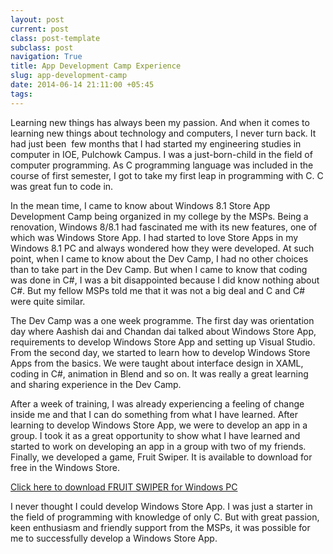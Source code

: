 ```yaml
---
layout: post
current: post
class: post-template
subclass: post
navigation: True
title: App Development Camp Experience
slug: app-development-camp
date: 2014-06-14 21:11:00 +05:45
tags: 
---
```


Learning new things has always been my passion. And when it comes to learning new things about technology and computers, I never turn back. It had just been  few months that I had started my engineering studies in computer in IOE, Pulchowk Campus. I was a just-born-child in the field of computer programming. As C programming language was included in the course of first semester, I got to take my first leap in programming with C. C was great fun to code in.

In the mean time, I came to know about Windows 8.1 Store App Development Camp being organized in my college by the MSPs. Being a renovation, Windows 8/8.1 had fascinated me with its new features, one of which was Windows Store App. I had started to love Store Apps in my Windows 8.1 PC and always wondered how they were developed. At such point, when I came to know about the Dev Camp, I had no other choices than to take part in the Dev Camp. But when I came to know that coding was done in C#, I was a bit disappointed because I did know nothing about C#. But my fellow MSPs told me that it was not a big deal and C and C# were quite similar.

The Dev Camp was a one week programme. The first day was orientation day where Aashish dai and Chandan dai talked about Windows Store App, requirements to develop Windows Store App and setting up Visual Studio. From the second day, we started to learn how to develop Windows Store Apps from the basics. We were taught about interface design in XAML, coding in C#, animation in Blend and so on. It was really a great learning and sharing experience in the Dev Camp.

After a week of training, I was already experiencing a feeling of change inside me and that I can do something from what I have learned. After learning to develop Windows Store App, we were to develop an app in a group. I took it as a great opportunity to show what I have learned and started to work on developing an app in a group with two of my friends. Finally, we developed a game, Fruit Swiper. It is available to download for free in the Windows Store.

[Click here to download FRUIT SWIPER for Windows PC](http://apps.microsoft.com/windows/en-us/app/fruit-swiper/f775d682-e187-4bc7-9051-c5faaf2db9b8)

I never thought I could develop Windows Store App. I was just a starter in the field of programming with knowledge of only C. But with great passion, keen enthusiasm and friendly support from the MSPs, it was possible for me to successfully develop a Windows Store App.